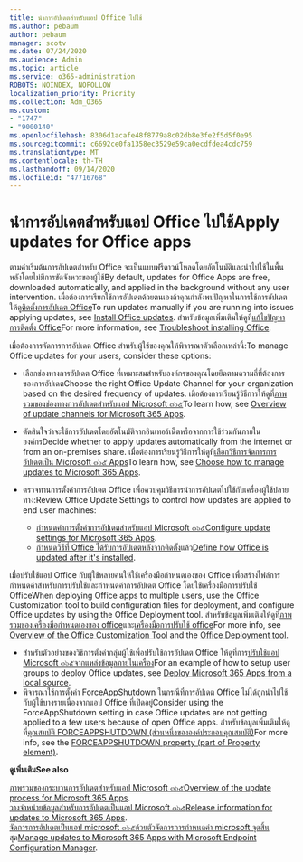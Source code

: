 ```yaml
---
title: นำการอัปเดตสำหรับแอป Office ไปใช้
ms.author: pebaum
author: pebaum
manager: scotv
ms.date: 07/24/2020
ms.audience: Admin
ms.topic: article
ms.service: o365-administration
ROBOTS: NOINDEX, NOFOLLOW
localization_priority: Priority
ms.collection: Adm_O365
ms.custom:
- "1747"
- "9000140"
ms.openlocfilehash: 8306d1acafe48f8779a8c02db8e3fe2f5d5f0e95
ms.sourcegitcommit: c6692ce0fa1358ec3529e59ca0ecdfdea4cdc759
ms.translationtype: MT
ms.contentlocale: th-TH
ms.lasthandoff: 09/14/2020
ms.locfileid: "47716768"
---
```

# <a name="apply-updates-for-office-apps"></a><span data-ttu-id="2748e-102">นำการอัปเดตสำหรับแอป Office ไปใช้</span><span class="sxs-lookup"><span data-stu-id="2748e-102">Apply updates for Office apps</span></span>

<span data-ttu-id="2748e-103">ตามค่าเริ่มต้นการอัปเดตสำหรับ Office จะเป็นแบบฟรีดาวน์โหลดโดยอัตโนมัติและนำไปใช้ในพื้นหลังโดยไม่มีการขัดจังหวะของผู้ใช้</span><span class="sxs-lookup"><span data-stu-id="2748e-103">By default, updates for Office Apps are free, downloaded automatically, and applied in the background without any user intervention.</span></span> <span data-ttu-id="2748e-104">เมื่อต้องการเรียกใช้การอัปเดตด้วยตนเองถ้าคุณกำลังพบปัญหาในการใช้การอัปเดตให้ดู[ติดตั้งการอัปเดต Office](https://support.office.com/article/install-office-updates-2ab296f3-7f03-43a2-8e50-46de917611c5)</span><span class="sxs-lookup"><span data-stu-id="2748e-104">To run updates manually if you are running into issues applying updates, see [Install Office updates](https://support.office.com/article/install-office-updates-2ab296f3-7f03-43a2-8e50-46de917611c5).</span></span> <span data-ttu-id="2748e-105">สำหรับข้อมูลเพิ่มเติมให้ดูที่[แก้ไขปัญหาการติดตั้ง Office](https://support.microsoft.com/office/troubleshoot-installing-office-35ff2def-e0b2-4dac-9784-4cf212c1f6c2?ui=en-us&rs=en-us&ad=us#O365Plans=signinorgid)</span><span class="sxs-lookup"><span data-stu-id="2748e-105">For more information, see [Troubleshoot installing Office](https://support.microsoft.com/office/troubleshoot-installing-office-35ff2def-e0b2-4dac-9784-4cf212c1f6c2?ui=en-us&rs=en-us&ad=us#O365Plans=signinorgid).</span></span>

<span data-ttu-id="2748e-106">เมื่อต้องการจัดการการอัปเดต Office สำหรับผู้ใช้ของคุณให้พิจารณาตัวเลือกเหล่านี้:</span><span class="sxs-lookup"><span data-stu-id="2748e-106">To manage Office updates for your users, consider these options:</span></span>

- <span data-ttu-id="2748e-107">เลือกช่องทางการอัปเดต Office ที่เหมาะสมสำหรับองค์กรของคุณโดยยึดตามความถี่ที่ต้องการของการอัปเดต</span><span class="sxs-lookup"><span data-stu-id="2748e-107">Choose the right Office Update Channel for your organization based on the desired frequency of updates.</span></span> <span data-ttu-id="2748e-108">เมื่อต้องการเรียนรู้วิธีการให้ดูที่[ภาพรวมของช่องทางการอัปเดตสำหรับแอป Microsoft ๓๖๕](https://docs.microsoft.com/deployoffice/overview-of-update-channels-for-office-365-proplus)</span><span class="sxs-lookup"><span data-stu-id="2748e-108">To learn how, see [Overview of update channels for Microsoft 365 Apps](https://docs.microsoft.com/deployoffice/overview-of-update-channels-for-office-365-proplus).</span></span>

- <span data-ttu-id="2748e-109">ตัดสินใจว่าจะใช้การอัปเดตโดยอัตโนมัติจากอินเทอร์เน็ตหรือจากการใช้ร่วมกันภายในองค์กร</span><span class="sxs-lookup"><span data-stu-id="2748e-109">Decide whether to apply updates automatically from the internet or from an on-premises share.</span></span> <span data-ttu-id="2748e-110">เมื่อต้องการเรียนรู้วิธีการให้ดูที่[เลือกวิธีการจัดการการอัปเดตเป็น Microsoft ๓๖๕ Apps](https://docs.microsoft.com/deployoffice/choose-how-to-manage-updates-to-office-365-proplus)</span><span class="sxs-lookup"><span data-stu-id="2748e-110">To learn how, see [Choose how to manage updates to Microsoft 365 Apps](https://docs.microsoft.com/deployoffice/choose-how-to-manage-updates-to-office-365-proplus).</span></span>

- <span data-ttu-id="2748e-111">ตรวจทานการตั้งค่าการอัปเดต Office เพื่อควบคุมวิธีการนำการอัปเดตไปใช้กับเครื่องผู้ใช้ปลายทาง:</span><span class="sxs-lookup"><span data-stu-id="2748e-111">Review Office Update Settings to control how updates are applied to end user machines:</span></span>

    - <span data-ttu-id="2748e-112">[กำหนดค่าการตั้งค่าการอัปเดตสำหรับแอป Microsoft ๓๖๕](https://docs.microsoft.com/deployoffice/configure-update-settings-for-office-365-proplus)</span><span class="sxs-lookup"><span data-stu-id="2748e-112">[Configure update settings for Microsoft 365 Apps](https://docs.microsoft.com/deployoffice/configure-update-settings-for-office-365-proplus).</span></span>
    - <span data-ttu-id="2748e-113">[กำหนดวิธีที่ Office ได้รับการอัปเดตหลังจากติดตั้ง](https://docs.microsoft.com/deployoffice/configuration-options-for-the-office-2016-deployment-tool#updates-element)แล้ว</span><span class="sxs-lookup"><span data-stu-id="2748e-113">[Define how Office is updated after it's installed](https://docs.microsoft.com/deployoffice/configuration-options-for-the-office-2016-deployment-tool#updates-element).</span></span>

<span data-ttu-id="2748e-114">เมื่อปรับใช้แอป Office กับผู้ใช้หลายคนให้ใช้เครื่องมือกำหนดเองของ Office เพื่อสร้างไฟล์การกำหนดค่าสำหรับการปรับใช้และกำหนดค่าการอัปเดต Office โดยใช้เครื่องมือการปรับใช้ Office</span><span class="sxs-lookup"><span data-stu-id="2748e-114">When deploying Office apps to multiple users, use the Office Customization tool to build configuration files for deployment, and configure Office updates by using the Office Deployment tool.</span></span> <span data-ttu-id="2748e-115">สำหรับข้อมูลเพิ่มเติมให้ดูที่[ภาพรวมของเครื่องมือกำหนดเองของ office](https://docs.microsoft.com/DeployOffice/overview-of-the-office-customization-tool-for-click-to-run)และ[เครื่องมือการปรับใช้ office](https://go.microsoft.com/fwlink/p/?LinkID=626065)</span><span class="sxs-lookup"><span data-stu-id="2748e-115">For more info, see [Overview of the Office Customization Tool](https://docs.microsoft.com/DeployOffice/overview-of-the-office-customization-tool-for-click-to-run) and the [Office Deployment tool](https://go.microsoft.com/fwlink/p/?LinkID=626065).</span></span>

- <span data-ttu-id="2748e-116">สำหรับตัวอย่างของวิธีการตั้งค่ากลุ่มผู้ใช้เพื่อปรับใช้การอัปเดต Office ให้ดูที่การ[ปรับใช้แอป Microsoft ๓๖๕จากแหล่งข้อมูลภายในเครื่อง](https://docs.microsoft.com/deployoffice/deploy-office-365-proplus-from-a-local-source)</span><span class="sxs-lookup"><span data-stu-id="2748e-116">For an example of how to setup user groups to deploy Office updates, see [Deploy Microsoft 365 Apps from a local source](https://docs.microsoft.com/deployoffice/deploy-office-365-proplus-from-a-local-source).</span></span>
-   <span data-ttu-id="2748e-117">พิจารณาใช้การตั้งค่า ForceAppShutdown ในกรณีที่การอัปเดต Office ไม่ได้ถูกนำไปใช้กับผู้ใช้บางรายเนื่องจากแอป Office ที่เปิดอยู่</span><span class="sxs-lookup"><span data-stu-id="2748e-117">Consider using the ForceAppShutdown setting in case Office updates are not getting applied to a few users because of open Office apps.</span></span> <span data-ttu-id="2748e-118">สำหรับข้อมูลเพิ่มเติมให้ดูที่[คุณสมบัติ FORCEAPPSHUTDOWN (ส่วนหนึ่งขององค์ประกอบคุณสมบัติ)](https://docs.microsoft.com/deployoffice/configuration-options-for-the-office-2016-deployment-tool#forceappshutdown-property-part-of-property-element)</span><span class="sxs-lookup"><span data-stu-id="2748e-118">For more info, see the [FORCEAPPSHUTDOWN property (part of Property element)](https://docs.microsoft.com/deployoffice/configuration-options-for-the-office-2016-deployment-tool#forceappshutdown-property-part-of-property-element).</span></span> 

<span data-ttu-id="2748e-119">**ดูเพิ่มเติม**</span><span class="sxs-lookup"><span data-stu-id="2748e-119">**See also**</span></span>

<span data-ttu-id="2748e-120">[ภาพรวมของกระบวนการอัปเดตสำหรับแอป Microsoft ๓๖๕](https://docs.microsoft.com/deployoffice/overview-of-the-update-process-for-office-365-proplus)</span><span class="sxs-lookup"><span data-stu-id="2748e-120">[Overview of the update process for Microsoft 365 Apps](https://docs.microsoft.com/deployoffice/overview-of-the-update-process-for-office-365-proplus).</span></span>  
<span data-ttu-id="2748e-121">[วางจำหน่ายข้อมูลสำหรับการอัปเดตเป็นแอป Microsoft ๓๖๕](https://docs.microsoft.com/officeupdates/release-notes-office365-proplus)</span><span class="sxs-lookup"><span data-stu-id="2748e-121">[Release information for updates to Microsoft 365 Apps](https://docs.microsoft.com/officeupdates/release-notes-office365-proplus).</span></span>  
<span data-ttu-id="2748e-122">[จัดการการอัปเดตเป็นแอป microsoft ๓๖๕ด้วยตัวจัดการการกำหนดค่า microsoft จุดสิ้น](https://docs.microsoft.com/deployoffice/manage-updates-to-office-365-proplus-with-system-center-configuration-manager)สุด</span><span class="sxs-lookup"><span data-stu-id="2748e-122">[Manage updates to Microsoft 365 Apps with Microsoft Endpoint Configuration Manager](https://docs.microsoft.com/deployoffice/manage-updates-to-office-365-proplus-with-system-center-configuration-manager).</span></span>  
